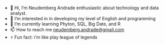 - 👋 Hi, I’m Neudemberg Andrade enthusiastic about technology and data analyst.
- 👀 I’m interested in in developing my level of English and programming
- 🌱 I’m currently learning Phyton, SQL, Big Date,  and R
- 📫 How to reach me neudemberg.andrade@gmail.com
- ⚡ Fun fact: i'm like play league of legends

<!---
BergTT/BergTT is a ✨ special ✨ repository because its `README.md` (this file) appears on your GitHub profile.
You can click the Preview link to take a look at your changes.
--->
